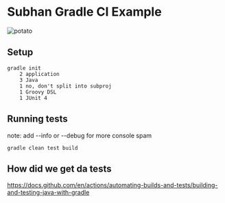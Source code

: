 # Subhan Gradle CI Example

![potato](https://github.com/henryfbp/subhan-gradle-ci-example/actions/workflows/potato.yml/badge.svg)


## Setup

```
gradle init
    2 application
    3 Java
    1 no, don't split into subproj
    1 Groovy DSL
    1 JUnit 4
```

## Running tests

note: add --info or --debug for more console spam 

    gradle clean test build

## How did we get da tests

https://docs.github.com/en/actions/automating-builds-and-tests/building-and-testing-java-with-gradle

